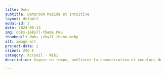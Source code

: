```yaml
---
title: Doks
subtitle: Dataroom Rapide et Intuitive
layout: default
modal-id: 2
date: 2024-05-13
img: doks-jekyll-theme.PNG
thumbnail: doks-jekyll-theme.webp
alt: image-alt
project-date: 2
client: 290 €
category: Accueil - Wiki
description: Gagnez du temps, améliorez la communication et concluez des transactions plus rapidement. La Dataroom Rapide et Intuitive est conçue pour vous aider à accélérer vos levées de fonds. L'interface intuitive vous permet de partager rapidement et facilement des documents avec vos parties prenantes. Notre dataroom virtuelle offre la possibilité d'intégrer une Intelligence Artificielle qui vous permet de communiquer efficacement avec vos parties prenantes. Ils peuvent ainsi poser des questions et suivre les progrès en temps réel.

---
```

